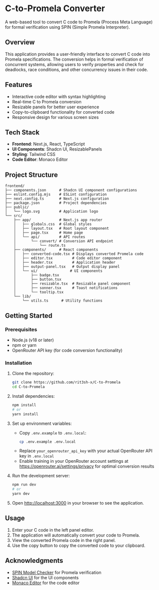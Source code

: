 # C-to-Promela Converter

A web-based tool to convert C code to Promela (Process Meta Language) for formal verification using SPIN (Simple Promela Interpreter).

## Overview

This application provides a user-friendly interface to convert C code into Promela specifications. The conversion helps in formal verification of concurrent systems, allowing users to verify properties and check for deadlocks, race conditions, and other concurrency issues in their code.

## Features

- Interactive code editor with syntax highlighting
- Real-time C to Promela conversion
- Resizable panels for better user experience
- Copy-to-clipboard functionality for converted code
- Responsive design for various screen sizes

## Tech Stack

- **Frontend**: Next.js, React, TypeScript
- **UI Components**: Shadcn UI, ResizablePanels
- **Styling**: Tailwind CSS
- **Code Editor**: Monaco Editor

## Project Structure

```
frontend/
├── components.json      # Shadcn UI component configurations
├── eslint.config.mjs    # ESLint configuration
├── next.config.ts       # Next.js configuration
├── package.json         # Project dependencies
├── public/
│   └── logo.svg         # Application logo
└── src/
    ├── app/             # Next.js app router
    │   ├── globals.css  # Global styles
    │   ├── layout.tsx   # Root layout component
    │   ├── page.tsx     # Home page
    │   └── api/         # API routes
    │       └── convert/ # Conversion API endpoint
    │           └── route.ts
    ├── components/      # React components
    │   ├── converted-code.tsx # Displays converted Promela code
    │   ├── editor.tsx         # Code editor component
    │   ├── header.tsx         # Application header
    │   ├── output-panel.tsx   # Output display panel
    │   └── ui/               # UI components
    │       ├── badge.tsx
    │       ├── button.tsx
    │       ├── resizable.tsx  # Resizable panel component
    │       ├── sonner.tsx     # Toast notifications
    │       └── tooltip.tsx
    └── lib/
        └── utils.ts      # Utility functions
```

## Getting Started

### Prerequisites

- Node.js (v18 or later)
- npm or yarn
- OpenRouter API key (for code conversion functionality)

### Installation

1. Clone the repository:
   ```bash
   git clone https://github.com/rit3sh-x/C-to-Promela
   cd C-to-Promela
   ```

2. Install dependencies:
   ```bash
   npm install
   # or
   yarn install
   ```

3. Set up environment variables:
   - Copy `.env.example` to `.env.local`:
     ```bash
     cp .env.example .env.local
     ```
   - Replace `your_openrouter_api_key` with your actual OpenRouter API key in `.env.local`
   - Enable training in your OpenRouter account settings at https://openrouter.ai/settings/privacy for optimal conversion results

4. Run the development server:
   ```bash
   npm run dev
   # or
   yarn dev
   ```

5. Open [http://localhost:3000](http://localhost:3000) in your browser to see the application.

## Usage

1. Enter your C code in the left panel editor.
2. The application will automatically convert your code to Promela.
3. View the converted Promela code in the right panel.
4. Use the copy button to copy the converted code to your clipboard.

## Acknowledgments

- [SPIN Model Checker](http://spinroot.com/) for Promela verification
- [Shadcn UI](https://ui.shadcn.com/) for the UI components
- [Monaco Editor](https://microsoft.github.io/monaco-editor/) for the code editor